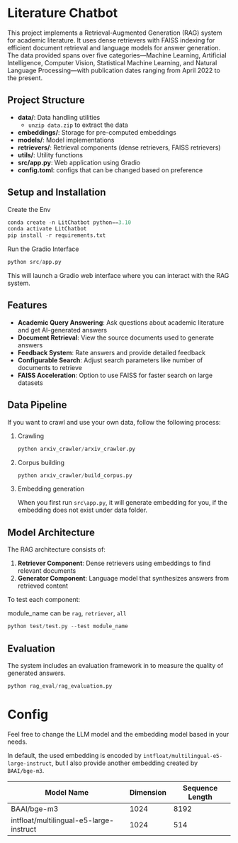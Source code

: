 # Literature Chatbot

This project implements a Retrieval-Augmented Generation (RAG) system for academic literature. It uses dense retrievers with FAISS indexing for efficient document retrieval and language models for answer generation. The data provided spans over five categories—Machine Learning, Artificial Intelligence, Computer Vision, Statistical Machine Learning, and Natural Language Processing—with publication dates ranging from April 2022 to the present. 

## Project Structure

- **data/**: Data handling utilities
  - ```unzip data.zip``` to extract the data
- **embeddings/**: Storage for pre-computed embeddings
- **models/**: Model implementations
- **retrievers/**: Retrieval components (dense retrievers, FAISS retrievers)
- **utils/**: Utility functions
- **src/app.py**: Web application using Gradio
- **config.toml**: configs that can be changed based on preference

## Setup and Installation

Create the Env

```python
conda create -n LitChatbot python==3.10
conda activate LitChatbot
pip install -r requirements.txt
```

Run the Gradio Interface

```python
python src/app.py
```

This will launch a Gradio web interface where you can interact with the RAG system.

## Features

- **Academic Query Answering**: Ask questions about academic literature and get AI-generated answers
- **Document Retrieval**: View the source documents used to generate answers
- **Feedback System**: Rate answers and provide detailed feedback
- **Configurable Search**: Adjust search parameters like number of documents to retrieve
- **FAISS Acceleration**: Option to use FAISS for faster search on large datasets

## Data Pipeline

If you want to crawl and use your own data, follow the following process:

1. Crawling 

   ```python	
   python arxiv_crawler/arxiv_crawler.py
   ```

2. Corpus building 

   ```python
   python arxiv_crawler/build_corpus.py
   ```

3. Embedding generation

   When you first run `src\app.py`, it will generate embedding for you, if the embedding does not exist under data folder.

## Model Architecture

The RAG architecture consists of:
1. **Retriever Component**: Dense retrievers using embeddings to find relevant documents
2. **Generator Component**: Language model that synthesizes answers from retrieved content

To test each component:

module_name can be `rag`, `retriever`, `all`

```python
python test/test.py --test module_name
```

## Evaluation

The system includes an evaluation framework in to measure the quality of generated answers.

```python
python rag_eval/rag_evaluation.py
```

# Config

Feel free to change the LLM model and the embedding model based in your needs.

In default, the used embedding is encoded by `intfloat/multilingual-e5-large-instruct`, but I also provide another embedding created by ` BAAI/bge-m3`. 

| Model Name                              | Dimension | Sequence Length |
| --------------------------------------- | --------- | --------------- |
| BAAI/bge-m3                             | 1024      | 8192            |
| intfloat/multilingual-e5-large-instruct | 1024      | 514             |

